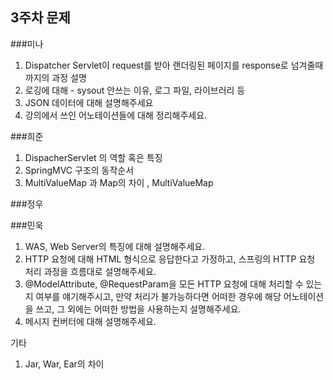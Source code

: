 ## 3주차 문제

###미나
1. Dispatcher Servlet이 request를 받아 랜더링된 페이지를 response로 넘겨줄때까지의 과정 설명 
2. 로깅에 대해 - sysout 안쓰는 이유, 로그 파일, 라이브러리 등
3. JSON 데이터에 대해 설명해주세요 
4. 강의에서 쓰인 어노테이션들에 대해 정리해주세요.

###희준
1. DispacherServlet 의 역할 혹은 특징
2. SpringMVC 구조의 동작순서
2. MultiValueMap 과 Map의 차이 , MultiValueMap

###정우


###민욱 
1. WAS, Web Server의 특징에 대해 설명해주세요.
2. HTTP 요청에 대해 HTML 형식으로 응답한다고 가정하고, 스프링의 HTTP 요청 처리 과정을 흐름대로 설명해주세요.
3. @ModelAttribute, @RequestParam을 모든 HTTP 요청에 대해 처리할 수 있는지 여부를 얘기해주시고, 만약 처리가 불가능하다면 어떠한 경우에 해당 어노테이션을 쓰고, 그 외에는 어떠한 방법을 사용하는지 설명해주세요.
4. 메시지 컨버터에 대해 설명해주세요.

기타
1. Jar, War, Ear의 차이

